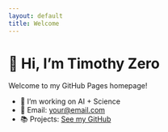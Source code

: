 ```yaml
---
layout: default
title: Welcome
---
```


# 👋 Hi, I’m Timothy Zero

Welcome to my GitHub Pages homepage!

- 🔧 I’m working on AI + Science
- 🚀 Email: your@email.com
- 📚 Projects: [See my GitHub](https://github.com/yourusername)

